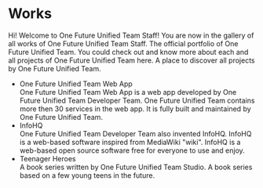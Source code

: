 <h1>Works</h1>
<p>Hi! Welcome to One Future Unified Team Staff! You are now in the gallery of all works of One Future Unified Team Staff. The official portfolio of One Future Unified Team. You could check out and know more about each and all projects of One Future Unified Team here. A place to discover all projects by One Future Unified Team.</p>

<ul style="text-align:left;">
  <li>One Future Unified Team Web App<br>One Future Unified Team Web App is a web app developed by One Future Unified Team Developer Team. One Future Unified Team contains more then 30 services in the web app. It is fully built and maintained by One Future Unified Team.</li>
  <li>InfoHQ<br>One Future Unified Team Developer Team also invented InfoHQ. InfoHQ is a web-based software inspired from MediaWiki "wiki". InfoHQ is a web-based open source software free for everyone to use and enjoy.</li>
  <li>Teenager Heroes<br>A book series written by One Future Unified Team Studio. A book series based on a few young teens in the future.</li>
</ul>
